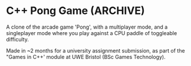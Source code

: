 # C++ Pong Game (ARCHIVE)

A clone of the arcade game 'Pong', with a multiplayer mode, and a singleplayer mode where you play against a CPU paddle of toggleable difficulty.

Made in ~2 months for a university assignment submission, as part of the "Games in C++' module at UWE Bristol (BSc Games Technology).
